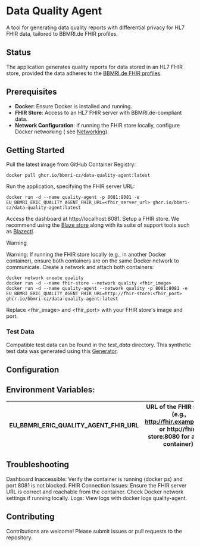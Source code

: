 # Data Quality Agent

A tool for generating data quality reports with differential privacy for HL7 FHIR data, tailored to BBMRI.de FHIR
profiles.

## Status

The application generates quality reports for data stored in an HL7 FHIR store, provided the data adheres to
the [BBMRI.de FHIR profiles](https://simplifier.net/BBMRI.de).

## Prerequisites

- **Docker**: Ensure Docker is installed and running.
- **FHIR Store**: Access to an HL7 FHIR server with BBMRI.de-compliant data.
- **Network Configuration**: If running the FHIR store locally, configure Docker networking (
  see [Networking](#networking)).

## Getting Started

Pull the latest image from GitHub Container Registry:
```shell
docker pull ghcr.io/bbmri-cz/data-quality-agent:latest
```

Run the application, specifying the FHIR server URL:

```shell
docker run -d --name quality-agent -p 8081:8081 -e EU_BBMRI_ERIC_QUALITY_AGENT_FHIR_URL=<fhir_server_url> ghcr.io/bbmri-cz/data-quality-agent:latest
```

Access the dashboard at http://localhost:8081.
Setup a FHIR store.
We recommend using the [Blaze store](https://github.com/samply/blaze) along with its suite of support tools such as [Blazectl](https://github.com/samply/blazectl).
> [!WARNING]  
> Warning: If running the FHIR store locally (e.g., in another Docker container), ensure both containers are on the same
> Docker network to communicate. Create a network and attach both containers:
>
> ```shell
> docker network create quality
> docker run -d --name fhir-store --network quality <fhir_image>
> docker run -d --name quality-agent --network quality -p 8081:8081 -e EU_BBMRI_ERIC_QUALITY_AGENT_FHIR_URL=http://fhir-store:<fhir_port> ghcr.io/bbmri-cz/data-quality-agent:latest
> ```

Replace <fhir_image> and <fhir_port> with your FHIR store's image and port.
### Test Data
Compatible test data can be found in the _test_data_ directory. This synthetic test data was generated using this [Generator](https://github.com/samply/bbmri-fhir-gen).

## Configuration

## Environment Variables:

| EU_BBMRI_ERIC_QUALITY_AGENT_FHIR_URL | URL of the FHIR server (e.g., http://fhir.example.com or http://fhir-store:8080 for a local container). |
|--------------------------------------|---------------------------------------------------------------------------------------------------------|

## Troubleshooting

Dashboard Inaccessible: Verify the container is running (docker ps) and port 8081 is not blocked.
FHIR Connection Issues: Ensure the FHIR server URL is correct and reachable from the container. Check Docker network
settings if running locally.
Logs: View logs with docker logs quality-agent.

## Contributing

Contributions are welcome! Please submit issues or pull requests to the repository.
